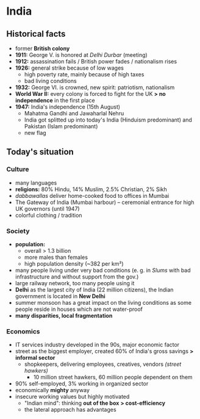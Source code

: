 # India

## Historical facts

- former **British colony**
- **1911:** George V. is honored at *Delhi Durbar* (meeting)
- **1912:** assassination fails / British power fades / nationalism rises
- **1926:** general strike because of low wages
	- high poverty rate, mainly because of high taxes
	- bad living conditions
- **1932:** George VI. is crowned, new spirit: patriotism, nationalism
- **World War II:** every colony is forced to fight for the UK **> no independence** in the first place
- **1947:** India's independence (15th August)
	- Mahatma Gandhi and Jawaharlal Nehru
	- India got splitted up into today's India (Hinduism predominant) and Pakistan (Islam predominant)
	- new flag

## Today's situation

### Culture
- many languages
- **religions:** 80% Hindu, 14% Muslim, 2.5% Christian, 2% Sikh
- *dabbawallas* deliver home-cooked food to offices in Mumbai
- The Gateway of India (Mumbai harbour) – ceremonial entrance for high UK governors (until 1947)
- colorful clothing / tradition

### Society
- **population:**
	- overall > 1.3 billion
	- more males than females
	- high population density (~382 per km²)
- many people living under very bad conditions (e. g. in *Slums* with bad infrastructure and without support from the gov.) 
- large railway network, too many people using it
- **Delhi** as the largest city of India (22 million citizens), the Indian government is located in **New Delhi**
- summer monsoon has a great impact on the living conditions as some people reside in houses which are not water-proof
- **many disparities, local fragmentation**

### Economics
- IT services industry developed in the 90s, major economic factor
- street as the biggest employer, created 60% of India's gross savings **> informal sector**
	- shopkeepers, delivering employees, creatives, vendors *(street hawkers)*
		- 10 million street hawkers, 60 million people dependent on them
- 90% self-employed, 3% working in organized sector
- economically **mighty** anyway
- insecure working values but highly motivated
	- "Indian mind": thinking **out of the box** **> cost-efficiency**
	- the lateral approach has advantages

<!--stackedit_data:
eyJoaXN0b3J5IjpbLTIyOTA3Nzg2Myw1Njg3NzE5ODQsMTc4MD
U3MzUxMywtMjUzNzgzNDM3LC05NjY3MjcyNzcsLTM3ODMyNDc5
MiwxMzMyNjQxMjU4LDEyNjYyMDc4NTddfQ==
-->